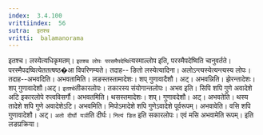 ```yaml
---
index:  3.4.100
vrittiindex:  56
sutra:  इतश्च
vritti:  balamanorama 
---
```


इतश्च। लस्येत्यधिकृमतम्। `इतश्च लोपः परसमैपदेष्वि`त्यस्माल्लोप इति, परस्मैपदेष्विति चानुवर्तते। परस्मैपदष्वित्येततत्षष्ठ�आ विपरिणम्यते। तदाह-- ङितो लस्येत्यादिना। अलोऽन्त्यस्येत्यन्त्यस्य लोपः। तदाह--अभवदिति। अभवतामिति। लङस्तस्तामादेशः। शप् गुणावादैशौ। अट्। अभवन्निति। झेरन्तादेशः। शप् गुणावादेशौ।अट्। `इतश्चे`तीकारलोपः। तकारस्य संयोगान्तलोपः। अभव इति। सिपि शपि गुणे अवादेशे अटि इकारलोपे रुत्वविसर्गौ। अभवतमिति। थसस्तमादेशः। शप्। गुणावदेशौ। अट्। अभवतेति। थस्य तादेशे शपि गुणे अवादेशेऽटि। अभवमिति। मिपोऽमादेशे शपि गुणेऽवादेशे पूर्वरूपम्। अभवावेति। वसि शपि गुणावादेशौ। अट्। `अतो दीर्घो यञी`ति दीर्घः। `नित्यं ङित` इति सकारलोपः। एवं मसि अभवामेति रूपम्। इति लङप्रक्रिया। 

